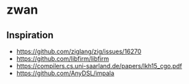 # zwan

## Inspiration

* https://github.com/ziglang/zig/issues/16270
* https://github.com/libfirm/libfirm
* https://compilers.cs.uni-saarland.de/papers/lkh15_cgo.pdf
* https://github.com/AnyDSL/impala
